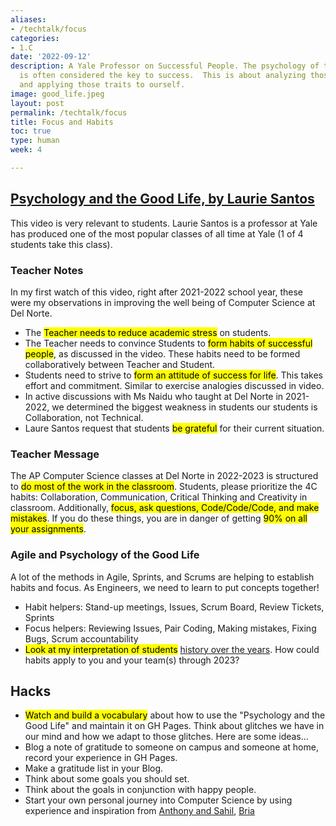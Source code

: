 ```yaml
---
aliases:
- /techtalk/focus
categories:
- 1.C
date: '2022-09-12'
description: A Yale Professor on Successful People. The psychology of the individual
  is often considered the key to success.  This is about analyzing those who are successful
  and applying those traits to ourself.
image: good_life.jpeg
layout: post
permalink: /techtalk/focus
title: Focus and Habits
toc: true
type: human
week: 4

---
```


## [Psychology and the Good Life, by Laurie Santos](https://www.youtube.com/watch?v=ZizdB0TgAVM)
This video is very relevant to students.  Laurie Santos is a professor at Yale has produced one of the most popular classes of all time at Yale (1 of 4 students take this class).  

### Teacher Notes
In my first watch of this video, right after 2021-2022 school year, these were my observations in improving the well being of Computer Science at Del Norte. 
- The <mark>Teacher needs to reduce academic stress</mark> on students.
- The Teacher needs to convince Students to <mark>form habits of successful people</mark>, as discussed in the video. These habits need to be formed collaboratively between Teacher and Student.
- Students need to strive to <mark>form an attitude of success for life</mark>.  This takes effort and commitment.  Similar to exercise analogies discussed in video.
- In active discussions with Ms Naidu who taught at Del Norte in 2021-2022, we determined the biggest weakness in students our students is Collaboration, not Technical.  
- Laure Santos request that students <mark>be grateful</mark> for their current situation.

### Teacher Message
The AP Computer Science classes at Del Norte in 2022-2023 is structured to <mark>do most of the work in the classroom</mark>.  Students, please prioritize the 4C habits: Collaboration, Communication, Critical Thinking and Creativity in classroom.  Additionally, <mark>focus, ask questions, Code/Code/Code, and make mistakes</mark>. If you do these things, you are in danger of getting <mark>90% on all your assignments</mark>.

### Agile and Psychology of the Good Life
A lot of the methods in Agile, Sprints, and Scrums are helping to establish habits and focus. As Engineers, we need to learn to put concepts together! 
- Habit helpers: Stand-up meetings, Issues, Scrum Board, Review Tickets, Sprints
- Focus helpers: Reviewing Issues, Pair Coding, Making mistakes, Fixing Bugs, Scrum accountability
- <mark>Look at my interpretation of students</mark> [history over the years]({{site.baseurl}}/collegeboard/history).  How could habits apply to you and your team(s) through 2023?

## Hacks
- <mark>Watch and build a vocabulary</mark> about how to use the "Psychology and the Good Life" and maintain it on GH Pages. Think about glitches we have in our mind and how we adapt to those glitches.  Here are some ideas...
- Blog a note of gratitude to someone on campus and someone at home, record your experience in GH Pages.
- Make a gratitude list in your Blog.
- Think about some goals you should set.
- Think about the goals in conjunction with happy people.
- Start your own personal journey into Computer Science by using experience and inspiration from [Anthony and Sahil]({{site.baseurl}}/collegeboard/anthony-and-sahil), 
[Bria]({{site.baseurl}}/collegeboard/bria)
